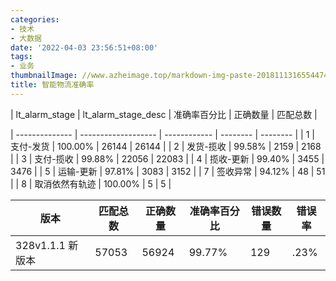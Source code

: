 ```yaml
---
categories:
- 技术
- 大数据
date: '2022-04-03 23:56:51+08:00'
tags:
- 业务
thumbnailImage: //www.azheimage.top/markdown-img-paste-2018111316554474.png
title: 智能物流准确率
---
```


| lt_alarm_stage | lt_alarm_stage_desc | 准确率百分比 | 正确数量 | 匹配总数 |
<!--more-->
| -------------- | ------------------- | ------------ | -------- | -------- |
| 1              | 支付-发货           | 100.00%      | 26144    | 26144    |
| 2              | 发货-揽收           | 99.58%       | 2159     | 2168     |
| 3              | 支付-揽收           | 99.88%       | 22056    | 22083    |
| 4              | 揽收-更新           | 99.40%       | 3455     | 3476     |
| 5              | 运输-更新           | 97.81%       | 3083     | 3152     |
| 7              | 签收异常            | 94.12%       | 48       | 51       |
| 8              | 取消依然有轨迹      | 100.00%      | 5        | 5        |

| 版本             | 匹配总数 | 正确数量 | 准确率百分比 | 错误数量 | 错误率 |
| ---------------- | -------- | -------- | ------------ | -------- | ------ |
| 328v1.1.1 新版本 | 57053    | 56924    | 99.77%       | 129      | .23%   |
